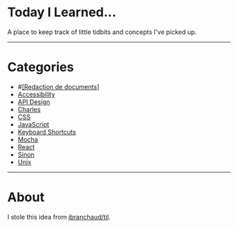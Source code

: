 # Today I Learned...

A place to keep track of little tidbits and concepts I've picked up.

---

# Categories
* #[[Redaction de documents]](redaction/)
* [Accessibility](accessibility/)
* [API Design](api-design/)
* [Charles](charles/)
* [CSS](css/)
* [JavaScript](javascript/)
* [Keyboard Shortcuts](keyboard-shortcuts/)
* [Mocha](mocha/)
* [React](react/)
* [Sinon](sinon/)
* [Unix](unix/)

---

# About

I stole this idea from [jbranchaud/til](https://github.com/jbranchaud/til).
